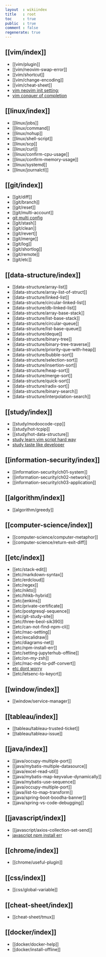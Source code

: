 ```yaml
---
layout  : wikiindex
title   : root
toc     : true
public  : true
comment : false
regenerate: true
---
```


## [[vim/index]]

* [[vim/plugin]]
* [[vim/neovim-swap-error]]
* [[vim/shortcut]]
* [[vim/change-encoding]]
* [[vim/cheat-sheet]]
* [vim neovim init setting](vim/neovim-init-setting);
* [vim conquer of completion](vim/conquer-of-completion)

## [[linux/index]]

* [[linux/jobs]]
* [[linux/command]]
* [[linux/nohup]]
* [[linux/shell-script]]
* [[linux/scp]]
* [[linux/curl]]
* [[linux/confirm-cpu-usage]]
* [[linux/confirm-memory-usage]]
* [[linux/systemd]]
* [[linux/journalctl]]

## [[git/index]]
* [[git/diff]]
* [[git/branch]]
* [[git/reset]]
* [[git/multi-account]]
* [git multi config](git/multi-config)
* [[git/stash]]
* [[git/clean]]
* [[git/revert]]
* [[git/merge]]
* [[git/log]]
* [[git/shortlog]]
* [[git/remote]]
* [[git/etc]]

## [[data-structure/index]]
* [[data-structure/array-list]]
* [[data-structure/array-list-of-struct]]
* [[data-structure/linked-list]]
* [[data-structure/circular-linked-list]]
* [[data-structure/db-linked-list]]
* [[data-structure/array-base-stack]]
* [[data-structure/list-base-stack]]
* [[data-structure/circular-queue]]
* [[data-structure/list-base-queue]]
* [[data-structure/deque]]
* [[data-structure/binary-tree]]
* [[data-structure/binary-tree-traverse]]
* [[data-structure/priority-que-with-heap]]
* [[data-structure/bubble-sort]]
* [[data-structure/selection-sort]]
* [[data-structure/insertion-sort]]
* [[data-structure/heap-sort]]
* [[data-structure/merge-sort]]
* [[data-structure/quick-sort]]
* [[data-structure/radix-sort]]
* [[data-structure/binary-search]]
* [[data-structure/interpolation-search]]

## [[study/index]]
* [[study/modoocode-cpp]]
* [[study/hot-tcpip]]
* [[study/hot-data-structure]]
* [study learn vim script hard way](study/learn-vim-script-hard-way)
* [study taste like developer](study/taste-like-developer)

## [[information-security/index]]
* [[information-security/ch01-system]]
* [[information-security/ch02-network]]
* [[information-security/ch03-application]]


## [[algorithm/index]]
* [[algorithm/greedy]]

## [[computer-science/index]]
* [[computer-science/computer-metaphor]]
* [[computer-science/return-exit-diff]]

## [[etc/index]]

* [[etc/stack-edit]]
* [[etc/markdown-syntax]]
* [[etc/erdcloud]]
* [[etc/regex]]
* [[etc/nikto]]
* [[etc/hhkb-hybrid]]
* [[etc/jenkins]] 
* [[etc/private-certificate]]
* [[etc/postgresql-sequence]]
* [[etc/git-study-site]]
* [[etc/three-beol-sik390]]
* [[etc/can-not-find-npm-cli]]
* [[etc/mac-setting]]
* [[etc/excalidraw]]
* [[etc/diagrams-net]]
* [[etc/npm-install-err]]
* [[etc/setting-jupyterhub-offline]]
* [[etc/on-my-zsh]]
* [[etc/mac-md-to-pdf-convert]]
* [etc dont worry](etc/dont-worry)
* [[etc/letsenc-to-keycrt]]

## [[window/index]]

* [[window/service-manager]]

## [[tableau/index]]
* [[tableau/tableau-trusted-ticket]]
* [[tableau/tableau-issue]]

## [[java/index]]
* [[java/occupy-multiple-port]]
* [[java/mybatis-multiple-datasource]]
* [[java/excel-read-util]]
* [[java/mybatis-map-keyvalue-dynamically]]
* [[java/mybatis-use-sequence]]
* [[java/occupy-multiple-port]]
* [[java/list-to-map-transform]]
* [[java/spring-boot-boodha-banner]]
* [[java/spring-vs-code-debugging]]

## [[javascript/index]]
* [[javascript/axios-collection-set-send]]
* [javascript npm install err](javascript/npm-install-err)  
 
## [[chrome/index]]
* [[chrome/useful-plugin]]

## [[css/index]]
* [[css/global-variable]]

## [[cheat-sheet/index]]
* [[cheat-sheet/tmux]]

## [[docker/index]]
* [[docker/docker-help]]
* [[docker/install-offline]]
